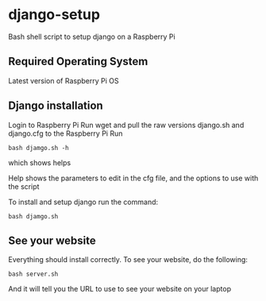 # django-setup
Bash shell script to setup django on a Raspberry Pi

## Required Operating System
Latest version of Raspberry Pi OS

## Django installation 
Login to Raspberry Pi
Run wget and pull the raw versions django.sh and django.cfg to the Raspberry Pi
Run 
```
bash djamgo.sh -h
```
which shows helps

Help shows the parameters to edit in the cfg file, and the options to use with the script

To install and setup django run the command:
```
bash djamgo.sh
```

## See your website
Everything should install correctly. To see your website, do the following:
```
bash server.sh
```
And it will tell you the URL to use to see your website on your laptop

